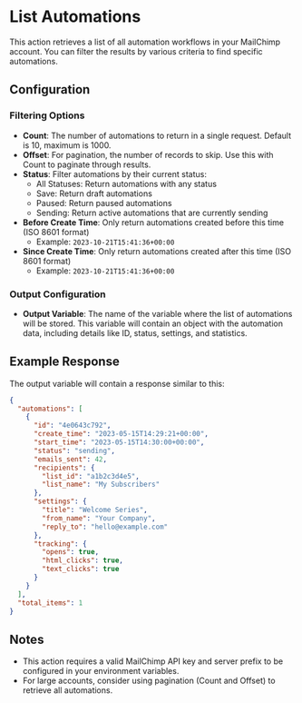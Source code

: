 # List Automations

This action retrieves a list of all automation workflows in your MailChimp account. You can filter the results by various criteria to find specific automations.

## Configuration

### Filtering Options

- **Count**: The number of automations to return in a single request. Default is 10, maximum is 1000.
- **Offset**: For pagination, the number of records to skip. Use this with Count to paginate through results.
- **Status**: Filter automations by their current status:
  - All Statuses: Return automations with any status
  - Save: Return draft automations
  - Paused: Return paused automations
  - Sending: Return active automations that are currently sending
- **Before Create Time**: Only return automations created before this time (ISO 8601 format)
  - Example: `2023-10-21T15:41:36+00:00`
- **Since Create Time**: Only return automations created after this time (ISO 8601 format)
  - Example: `2023-10-21T15:41:36+00:00`

### Output Configuration

- **Output Variable**: The name of the variable where the list of automations will be stored. This variable will contain an object with the automation data, including details like ID, status, settings, and statistics.

## Example Response

The output variable will contain a response similar to this:

```json
{
  "automations": [
    {
      "id": "4e0643c792",
      "create_time": "2023-05-15T14:29:21+00:00",
      "start_time": "2023-05-15T14:30:00+00:00",
      "status": "sending",
      "emails_sent": 42,
      "recipients": {
        "list_id": "a1b2c3d4e5",
        "list_name": "My Subscribers"
      },
      "settings": {
        "title": "Welcome Series",
        "from_name": "Your Company",
        "reply_to": "hello@example.com"
      },
      "tracking": {
        "opens": true,
        "html_clicks": true,
        "text_clicks": true
      }
    }
  ],
  "total_items": 1
}
```

## Notes

- This action requires a valid MailChimp API key and server prefix to be configured in your environment variables.
- For large accounts, consider using pagination (Count and Offset) to retrieve all automations.